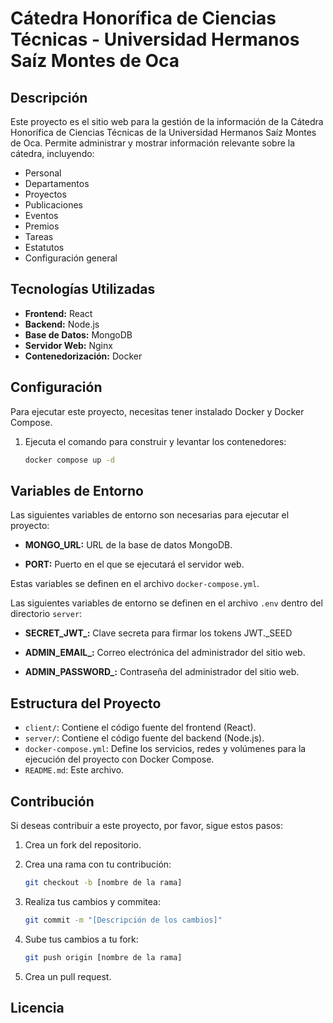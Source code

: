 # Cátedra Honorífica de Ciencias Técnicas - Universidad Hermanos Saíz Montes de Oca

## Descripción

Este proyecto es el sitio web para la gestión de la información de la Cátedra Honorífica de Ciencias Técnicas de la Universidad Hermanos Saíz Montes de Oca. Permite administrar y mostrar información relevante sobre la cátedra, incluyendo:

*   Personal
*   Departamentos
*   Proyectos
*   Publicaciones
*   Eventos
*   Premios
*   Tareas
*   Estatutos
*   Configuración general

## Tecnologías Utilizadas

*   **Frontend:** React
*   **Backend:** Node.js
*   **Base de Datos:** MongoDB
*   **Servidor Web:** Nginx
*   **Contenedorización:** Docker

## Configuración

Para ejecutar este proyecto, necesitas tener instalado Docker y Docker Compose.

1.  Ejecuta el comando para construir y levantar los contenedores:

    ```bash
    docker compose up -d
    ```

## Variables de Entorno

Las siguientes variables de entorno son necesarias para ejecutar el proyecto:

*   **MONGO\_URL:** URL de la base de datos MongoDB.

*   **PORT:** Puerto en el que se ejecutará el servidor web.

Estas variables se definen en el archivo `docker-compose.yml`.

Las siguientes variables de entorno se definen en el archivo `.env` dentro del directorio `server`:

*   **SECRET\_JWT\_:** Clave secreta para firmar los tokens JWT._SEED

*   **ADMIN\_EMAIL\_:** Correo electrónica del administrador del sitio web.

*   **ADMIN\_PASSWORD\_:** Contraseña del administrador del sitio web.

## Estructura del Proyecto

*   `client/`: Contiene el código fuente del frontend (React).
*   `server/`: Contiene el código fuente del backend (Node.js).
*   `docker-compose.yml`: Define los servicios, redes y volúmenes para la ejecución del proyecto con Docker Compose.
*   `README.md`: Este archivo.

## Contribución

Si deseas contribuir a este proyecto, por favor, sigue estos pasos:

1.  Crea un fork del repositorio.
2.  Crea una rama con tu contribución:

    ```bash
    git checkout -b [nombre de la rama]
    ```

3.  Realiza tus cambios y commitea:

    ```bash
    git commit -m "[Descripción de los cambios]"
    ```

4.  Sube tus cambios a tu fork:

    ```bash
    git push origin [nombre de la rama]
    ```

5.  Crea un pull request.

## Licencia
